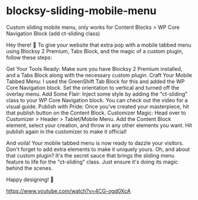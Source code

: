 # blocksy-sliding-mobile-menu
Custom sliding mobile menu, only works for Content Blocks > WP Core Navigation Block (add ct-sliding class)


Hey there! 🌟 To give your website that extra pop with a mobile tabbed menu using Blocksy 2 Premium, Tabs Block, and the magic of a custom plugin, follow these steps:

Get Your Tools Ready: Make sure you have Blocksy 2 Premium installed, and a Tabs Block along with the necessary custom plugin.
Craft Your Mobile Tabbed Menu: I used the GreenShift Tab Block for this and added the WP Core  Navigation block. Set the orientation to vertical and turned off the overlay menu.
Add Some Flair: Inject some style by adding the "ct-sliding" class to your WP Core Navigation block. You can check out the video for a visual guide.
Publish with Pride: Once you've created your masterpiece, hit that publish button on the Content Block.
Customizer Magic: Head over to Customizer > Header > Tablet/Mobile Menu. Add the Content Block element, select your creation, and throw in any other elements you want. Hit publish again in the customizer to make it official!

And voilà! Your mobile tabbed menu is now ready to dazzle your visitors. Don't forget to add extra elements to make it uniquely yours.
Oh, and about that custom plugin? It's the secret sauce that brings the sliding menu feature to life for the "ct-sliding" class. Just ensure it's doing its magic behind the scenes.

Happy designing! 🚀

https://www.youtube.com/watch?v=4CG-ogd0XcA
